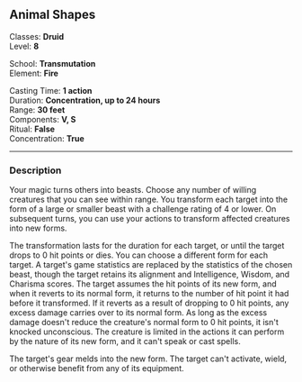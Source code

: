 ## Animal Shapes

Classes: **Druid**  
Level: **8**  

School: **Transmutation**  
Element: **Fire**  

Casting Time: **1 action**  
Duration: **Concentration, up to 24 hours**  
Range: **30 feet**  
Components: **V, S**  
Ritual: **False**  
Concentration: **True**  

------

### Description

Your magic turns others into beasts. Choose any number of willing creatures that you can see within range. You transform each target into the form of a large or smaller beast with a challenge rating of 4 or lower. On subsequent turns, you can use your actions to transform affected creatures into new forms.

The transformation lasts for the duration for each target, or until the target drops to 0 hit points or dies. You can choose a different form for each target. A target's game statistics are replaced by the statistics of the chosen beast, though the target retains its alignment and Intelligence, Wisdom, and Charisma scores. The target assumes the hit points of its new form, and when it reverts to its normal form, it returns to the number of hit point it had before it transformed. If it reverts as a result of dropping to 0 hit points, any excess damage carries over to its normal form. As long as the excess damage doesn't reduce the creature's normal form to 0 hit points, it isn't knocked unconscious. The creature is limited in the actions it can perform by the nature of its new form, and it can't speak or cast spells.

The target's gear melds into the new form. The target can't activate, wield, or otherwise benefit from any of its equipment.